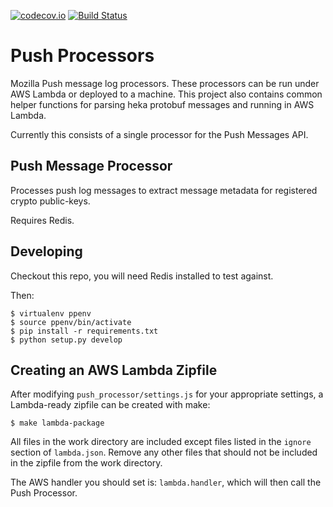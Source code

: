 [![codecov.io](https://codecov.io/github/mozilla-services/push-processor/coverage.svg?branch=master)](https://codecov.io/github/mozilla-services/push-processor?branch=master) [![Build Status](https://travis-ci.org/mozilla-services/push-processor.svg?branch=master)](https://travis-ci.org/mozilla-services/push-processor)

# Push Processors

Mozilla Push message log processors. These processors can be run under AWS
Lambda or deployed to a machine. This project also contains common helper
functions for parsing heka protobuf messages and running in AWS Lambda.

Currently this consists of a single processor for the Push Messages API.

## Push Message Processor

Processes push log messages to extract message metadata for registered crypto
public-keys.

Requires Redis.

## Developing

Checkout this repo, you will need Redis installed to test against.

Then:

    $ virtualenv ppenv
    $ source ppenv/bin/activate
    $ pip install -r requirements.txt
    $ python setup.py develop

## Creating an AWS Lambda Zipfile

After modifying ``push_processor/settings.js`` for your appropriate settings, a
Lambda-ready zipfile can be created with make:

    $ make lambda-package

All files in the work directory are included except files listed in the
``ignore`` section of ``lambda.json``. Remove any other files that should not
be included in the zipfile from the work directory.

The AWS handler you should set is: ``lambda.handler``, which will then call
the Push Processor.
